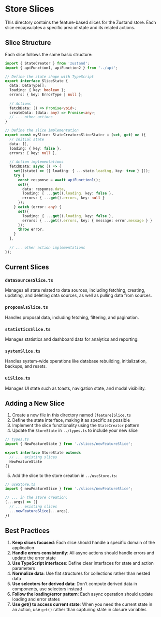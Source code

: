 # Store Slices

This directory contains the feature-based slices for the Zustand store. Each slice encapsulates a specific area of state and its related actions.

## Slice Structure

Each slice follows the same basic structure:

```typescript
import { StateCreator } from 'zustand';
import { apiFunction1, apiFunction2 } from '../api';

// Define the state shape with TypeScript
export interface SliceState {
  data: DataType[];
  loading: { key: boolean };
  errors: { key: ErrorType | null };
  
  // Actions
  fetchData: () => Promise<void>;
  createData: (data: any) => Promise<any>;
  // ... other actions
}

// Define the slice implementation
export const mySlice: StateCreator<SliceState> = (set, get) => ({
  // Initial state
  data: [],
  loading: { key: false },
  errors: { key: null },
  
  // Action implementations
  fetchData: async () => {
    set((state) => ({ loading: { ...state.loading, key: true } }));
    try {
      const response = await apiFunction1();
      set({ 
        data: response.data,
        loading: { ...get().loading, key: false },
        errors: { ...get().errors, key: null }
      });
    } catch (error: any) {
      set({ 
        loading: { ...get().loading, key: false },
        errors: { ...get().errors, key: { message: error.message } }
      });
      throw error;
    }
  },
  
  // ... other action implementations
});
```

## Current Slices

### `dataSourcesSlice.ts`

Manages all state related to data sources, including fetching, creating, updating, and deleting data sources, as well as pulling data from sources.

### `proposalsSlice.ts`

Handles proposal data, including fetching, filtering, and pagination.

### `statisticsSlice.ts`

Manages statistics and dashboard data for analytics and reporting.

### `systemSlice.ts`

Handles system-wide operations like database rebuilding, initialization, backups, and resets.

### `uiSlice.ts`

Manages UI state such as toasts, navigation state, and modal visibility.

## Adding a New Slice

1. Create a new file in this directory named `[feature]Slice.ts`
2. Define the state interface, making it as specific as possible
3. Implement the slice functionality using the `StateCreator` pattern
4. Update the `StoreState` in `../types.ts` to include your new slice

```typescript
// types.ts
import { NewFeatureState } from './slices/newFeatureSlice';

export interface StoreState extends 
  // ... existing slices
  NewFeatureState 
{} 
```

5. Add the slice to the store creation in `../useStore.ts`:

```typescript
// useStore.ts
import { newFeatureSlice } from './slices/newFeatureSlice';

// ... in the store creation:
(...args) => ({
  // ... existing slices
  ...newFeatureSlice(...args),
})
```

## Best Practices

1. **Keep slices focused**: Each slice should handle a specific domain of the application
2. **Handle errors consistently**: All async actions should handle errors and update the error state
3. **Use TypeScript interfaces**: Define clear interfaces for state and action parameters
4. **Normalize data**: Use flat structures for collections rather than nested data
5. **Use selectors for derived data**: Don't compute derived data in components, use selectors instead
6. **Follow the loading/error pattern**: Each async operation should update loading and error states
7. **Use get() to access current state**: When you need the current state in an action, use `get()` rather than capturing state in closure variables 